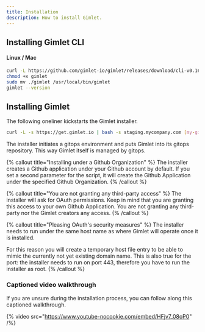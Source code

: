 ```yaml
---
title: Installation
description: How to install Gimlet.
---
```


## Installing Gimlet CLI

#### Linux / Mac

```bash
curl -L https://github.com/gimlet-io/gimlet/releases/download/cli-v0.16.0/gimlet-$(uname)-$(uname -m) -o gimlet
chmod +x gimlet
sudo mv ./gimlet /usr/local/bin/gimlet
gimlet --version
```

## Installing Gimlet

The following oneliner kickstarts the Gimlet installer.

```bash
curl -L -s https://get.gimlet.io | bash -s staging.mycompany.com [my-github-org]
```

The installer initiates a gitops environment and puts Gimlet into its gitops repository. This way Gimlet itself is managed by gitops.

{% callout title="Installing under a Github Organization" %}
The installer creates a Github application under your Github account by default. If you set a second parameter for the script, it will create the Github Application under the specified Github Organization.
{% /callout %}

{% callout title="You are not granting any third-party access" %}
The installer will ask for OAuth permissions. Keep in mind that you are granting this access to your own Github Application. You are not granting any third-party nor the Gimlet creators any access.
{% /callout %}

{% callout title="Pleasing OAuth's security measures" %}
The installer needs to run under the same host name as where Gimlet will operate once it is installed.

For this reason you will create a temporary host file entry to be able to mimic the currently not yet existing domain name.
This is also true for the port: the installer needs to run on port 443, therefore you have to run the installer as root.
{% /callout %}

### Captioned video walkthrough

If you are unsure during the installation process, you can follow along this captioned walkthrough.

{% video src="https://www.youtube-nocookie.com/embed/HFjv7_08oP0" /%}
